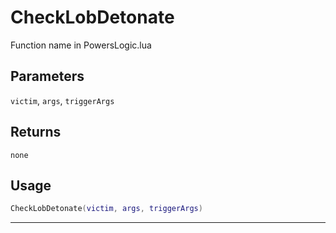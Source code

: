# CheckLobDetonate
Function name in PowersLogic.lua
## Parameters
`victim`, `args`, `triggerArgs`
## Returns
`none`
## Usage
```lua
CheckLobDetonate(victim, args, triggerArgs)
```
---

